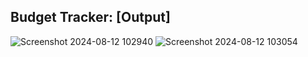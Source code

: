 ## Budget Tracker: [Output]
![Screenshot 2024-08-12 102940](https://github.com/user-attachments/assets/fbf90d0d-b9e7-403c-b089-0802833ab577)
![Screenshot 2024-08-12 103054](https://github.com/user-attachments/assets/85272a36-1ac9-4501-9b95-d7e7df1801c5)
